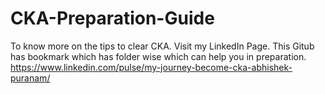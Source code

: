 # CKA-Preparation-Guide
To know more on the tips to clear CKA. Visit my LinkedIn Page. This Gitub has bookmark which has folder wise which can help you in preparation. 
https://www.linkedin.com/pulse/my-journey-become-cka-abhishek-puranam/


